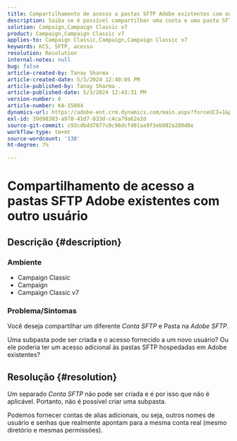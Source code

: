 ```yaml
---
title: Compartilhamento de acesso a pastas SFTP Adobe existentes com outro usuário
description: Saiba se é possível compartilhar uma conta e uma pasta SFTP diferente no SFTP do Adobe.
solution: Campaign,Campaign Classic v7
product: Campaign,Campaign Classic v7
applies-to: Campaign Classic,Campaign,Campaign Classic v7
keywords: KCS, SFTP, acesso
resolution: Resolution
internal-notes: null
bug: false
article-created-by: Tanay Sharma .
article-created-date: 5/3/2024 12:40:05 PM
article-published-by: Tanay Sharma .
article-published-date: 5/3/2024 12:43:31 PM
version-number: 6
article-number: KA-15084
dynamics-url: https://adobe-ent.crm.dynamics.com/main.aspx?forceUCI=1&pagetype=entityrecord&etn=knowledgearticle&id=8e86db3d-4a09-ef11-9f8a-6045bd026dc7
exl-id: 39d98303-a978-41d7-833d-c4ca79a62e2d
source-git-commit: c93cdbdd7877c0c96dcfd01aa9f3eb982a280d8e
workflow-type: tm+mt
source-wordcount: '138'
ht-degree: 7%

---
```


# Compartilhamento de acesso a pastas SFTP Adobe existentes com outro usuário

## Descrição {#description}


### <b>Ambiente</b>

- Campaign Classic
- Campaign
- Campaign Classic v7


### <b>Problema/Sintomas</b>

Você deseja compartilhar um diferente *Conta SFTP* e Pasta na *Adobe SFTP.*

Uma subpasta pode ser criada e o acesso fornecido a um novo usuário? Ou ele poderia ter um acesso adicional às pastas SFTP hospedadas em Adobe existentes?


## Resolução {#resolution}


Um separado *Conta SFTP* não pode ser criada e é por isso que não é aplicável. Portanto, não é possível criar uma subpasta.

Podemos fornecer contas de alias adicionais, ou seja, outros nomes de usuário e senhas que realmente apontam para a mesma conta real (mesmo diretório e mesmas permissões).
